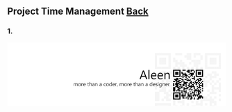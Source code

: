## Project Time Management	[Back](./../projectManagement.md)

### 1.

<a href="http://aleen42.github.io/" target="_blank" ><img src="./../../pic/tail.gif"></a>

